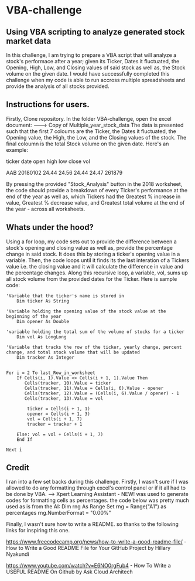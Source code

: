 # VBA-challenge

## Using VBA scripting to analyze generated stock market data
In this challenge, I am trying to prepare a VBA script that will analyze a stock's performace after a year; given its Ticker, Dates it fluctuated, the Opening, High, Low, and Closing values of said stock as well as, the Stock volume on the given date.  I would have successfully completed this challenge when my code is able to run accross multiple spreadsheets and provide the analysis of all stocks provided.

## Instructions for users.
Firstly, Clone repository.
In the folder VBA-challenge, open the excel document:
---> Copy of Multiple_year_stock_data
The data is presented such that the first 7 coloums are the Ticker, the Dates it fluctuated, the Opening value, the High, the Low, and the Closing values of the stock. The final coloumn is the total Stock volume on the given date. Here's an example:

ticker      date	   open 	high	low	    close	    vol

AAB	       20180102   24.44	    24.56	24.44	24.47	    261879

By pressing the provided "Stock_Analysis" button in the 2018 worksheet, the code should provide a breakdown of every Ticker's performance at the end of the year as well as, which Tickers had the Greatest % increase in value, Greatest % decrease value, and Greatest total volume at the end of the year - across all worksheets.

## Whats under the hood?
Using a for loop, my code sets out to provide the difference between a stock's opening and closing value as well as, provide the percentage change in said stock. It does this by storing a ticker's opening value in a variable. Then, the code loops until it finds its the last interation of a Tickers value i.e. the closing value and it will calculate the difference in value and the percentage changes. Along this recursive loop, a variable, vol, sums up all stock volume from the provided dates for the Ticker. Here is sample code:

    'Variable that the ticker's name is stored in
        Dim ticker As String

    'Variable holding the opening value of the stock value at the beginning of the year
        Dim opener As Double   

    'variable holding the total sum of the volume of stocks for a ticker
        Dim vol As LongLong
        
    'Variable that tracks the row of the ticker, yearly change, percent change, and total stock volume that will be updated
        Dim tracker As Integer


    For i = 2 To last_Row_in_worksheet
        If Cells(i, 1).Value <> Cells(i + 1, 1).Value Then
           Cells(tracker, 10).Value = ticker
           Cells(tracker, 11).Value = Cells(i, 6).Value - opener
           Cells(tracker, 12).Value = (Cells(i, 6).Value / opener) - 1
           Cells(tracker, 13).Value = vol                       
            
            ticker = Cells(i + 1, 1)
            opener = Cells(i + 1, 3)
            vol = Cells(i + 1, 7)
            tracker = tracker + 1
        
        Else: vol = vol + Cells(i + 1, 7)
        End If
        
    Next i


## Credit
I ran into a few set backs during this challenge. 
Firstly, I wasn't sure if I was allowed to do any formatting through excel's control panel or if it all had to be done by VBA.
--> Xpert Learning Assistant - NEW! was used to generate codes for formatting cells as percentages. the code below was pretty much used as is from the AI:
Dim rng As Range
    Set rng = Range("A1") as percentages
    rng.NumberFormat = "0.00%"

Finally, I wasn't sure how to write a README. so thanks to the following links for inspiring this one.

 https://www.freecodecamp.org/news/how-to-write-a-good-readme-file/ -How to Write a Good README File for Your GitHub Project by Hillary Nyakundi

 https://www.youtube.com/watch?v=E6NO0rgFub4 - How To Write a USEFUL README On Github by Ask Cloud Architech
